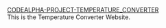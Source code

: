 
[CODEALPHA-PROJECT-TEMPERATURE_CONVERTER](https://github.com/IshuKarnAru/CodeAlpha_Temperature_Converter_Website..git)</br>This is the Temperature Converter Website.
